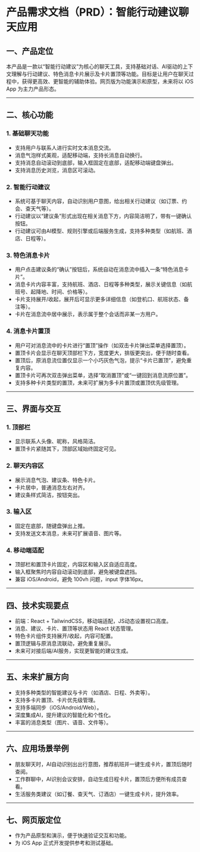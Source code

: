 # 产品需求文档（PRD）：智能行动建议聊天应用

## 一、产品定位

本产品是一款以“智能行动建议”为核心的聊天工具，支持基础对话、AI驱动的上下文理解与行动建议、特色消息卡片展示及卡片置顶等功能。目标是让用户在聊天过程中，获得更高效、更智能的辅助体验。网页版为功能演示和原型，未来将以 iOS App 为主力产品形态。

---

## 二、核心功能

### 1. 基础聊天功能

- 支持用户与联系人进行实时文本消息交流。
- 消息气泡样式美观，适配移动端，支持长消息自动换行。
- 支持消息自动滚动到底部，输入框固定在底部，适配移动端键盘弹出。
- 支持消息历史浏览，消息区可滚动。

### 2. 智能行动建议

- 系统可基于聊天内容，自动识别用户意图，给出相关行动建议（如订票、约会、查天气等）。
- 行动建议以“建议条”形式出现在相关消息下方，内容简洁明了，带有一键确认按钮。
- 行动建议可由AI模型、规则引擎或后端服务生成，支持多种类型（如航班、酒店、日程等）。

### 3. 特色消息卡片

- 用户点击建议条的“确认”按钮后，系统自动在消息流中插入一条“特色消息卡片”。
- 消息卡片内容丰富，支持航班、酒店、日程等多种类型，展示关键信息（如航班号、起降地、时间、价格等）。
- 卡片支持展开/收起，展开后可显示更多详细信息（如登机口、航班状态、备注等）。
- 卡片在消息流中居中展示，表示属于整个会话而非某一方用户。

### 4. 消息卡片置顶

- 用户可对消息流中的卡片进行“置顶”操作（如双击卡片弹出菜单选择置顶）。
- 置顶卡片会显示在聊天顶部栏下方，宽度更大，排版更突出，便于随时查看。
- 置顶后，原消息流位置仅显示一个小巧灰色气泡，提示“卡片已置顶”，避免重复内容。
- 置顶卡片可再次双击弹出菜单，选择“取消置顶”或“一键回到消息流原位置”。
- 支持多种卡片类型的置顶，未来可扩展为多卡片置顶或置顶优先级管理。

---

## 三、界面与交互

### 1. 顶部栏
- 显示联系人头像、昵称，风格简洁。
- 置顶卡片紧随其下，顶部区域始终固定可见。

### 2. 聊天内容区
- 展示消息气泡、建议条、特色卡片。
- 卡片居中，普通消息左右对齐。
- 建议条样式简洁，按钮突出。

### 3. 输入区
- 固定在底部，随键盘弹出上推。
- 支持发送文本消息，未来可扩展语音、图片等。

### 4. 移动端适配
- 顶部栏和置顶卡片固定，内容区和输入区自适应高度。
- 输入框聚焦时内容自动滚动到底部，避免被键盘遮挡。
- 兼容 iOS/Android，避免 100vh 问题，input 字体16px。

---

## 四、技术实现要点

- 前端：React + TailwindCSS，移动端适配，JS动态设置视口高度。
- 消息、建议、卡片、置顶等状态用 React 状态管理。
- 特色卡片组件支持展开/收起，内容可配置。
- 置顶逻辑与原消息流联动，避免重复展示。
- 未来可对接后端/AI服务，实现更智能的建议生成。

---

## 五、未来扩展方向

- 支持多种类型的智能建议与卡片（如酒店、日程、外卖等）。
- 支持多卡片置顶、卡片优先级管理。
- 支持多端同步（iOS/Android/Web）。
- 深度集成AI，提升建议的智能化和个性化。
- 丰富的消息类型（图片、语音、文件等）。

---

## 六、应用场景举例

- 朋友聊天时，AI自动识别出出行意图，推荐航班并一键生成卡片，置顶后随时查阅。
- 工作群聊中，AI识别会议安排，自动生成日程卡片，置顶后方便所有成员查看。
- 生活服务类建议（如订餐、查天气、订酒店）一键生成卡片，提升效率。

---

## 七、网页版定位

- 作为产品原型和演示，便于快速验证交互和功能。
- 为 iOS App 正式开发提供参考和测试基础。
